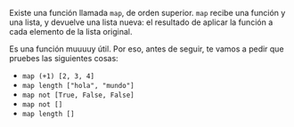 Existe una función llamada `map`, de orden superior. `map` recibe una función y una lista, y devuelve una lista nueva:  el resultado de aplicar la función a cada elemento de la lista original. 

Es una función muuuuy útil. Por eso, antes de seguir, te vamos a pedir que pruebes las siguientes cosas: 

* `map (+1) [2, 3, 4]`
* `map length ["hola", "mundo"]`
* `map not [True, False, False]`
* `map not []`
* `map length []`
